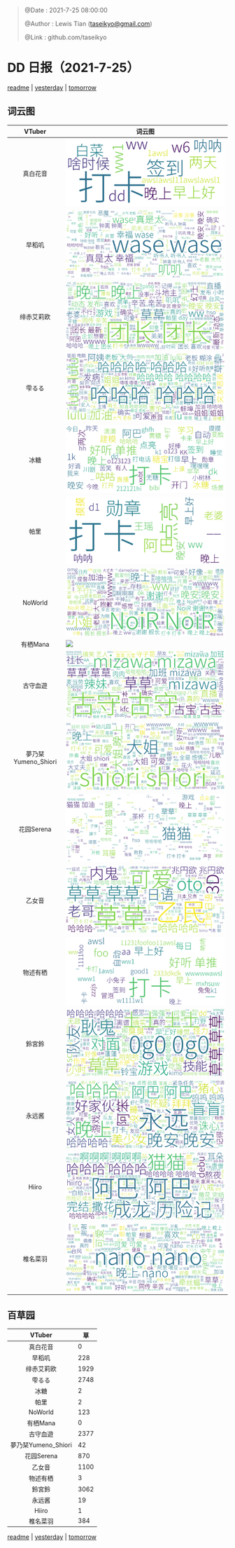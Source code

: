 > @Date    : 2021-7-25 08:00:00
>
> @Author  : Lewis Tian (taseikyo@gmail.com)
>
> @Link    : github.com/taseikyo

# DD 日报（2021-7-25）

[readme](../README.md) | [yesterday](2021-7-24.md) | [tomorrow](2021-7-26.md)

## 词云图

|VTuber|词云图|
|:-:|-|
|真白花音|![](../../images/daily/21402309_2021-7-25_purge_wordcloud.png)|
|早稻叽|![](../../images/daily/41682_2021-7-25_purge_wordcloud.png)|
|绯赤艾莉欧|![](../../images/daily/21396545_2021-7-25_purge_wordcloud.png)|
|雫るる|![](../../images/daily/21013446_2021-7-25_purge_wordcloud.png)|
|冰糖|![](../../images/daily/876396_2021-7-25_purge_wordcloud.png)|
|帕里|![](../../images/daily/4895312_2021-7-25_purge_wordcloud.png)|
|NoWorld|![](../../images/daily/21448649_2021-7-25_purge_wordcloud.png)|
|有栖Mana|![](../../images/daily/6542258_2021-7-25_purge_wordcloud.png)|
|古守血遊|![](../../images/daily/8725120_2021-7-25_purge_wordcloud.png)|
|夢乃栞Yumeno_Shiori|![](../../images/daily/14052636_2021-7-25_purge_wordcloud.png)|
|花园Serena|![](../../images/daily/14327465_2021-7-25_purge_wordcloud.png)|
|乙女音|![](../../images/daily/21320551_2021-7-25_purge_wordcloud.png)|
|物述有栖|![](../../images/daily/21449083_2021-7-25_purge_wordcloud.png)|
|鈴宮鈴|![](../../images/daily/21685677_2021-7-25_purge_wordcloud.png)|
|永远酱|![](../../images/daily/21701071_2021-7-25_purge_wordcloud.png)|
|Hiiro|![](../../images/daily/21919321_2021-7-25_purge_wordcloud.png)|
|椎名菜羽|![](../../images/daily/22347054_2021-7-25_purge_wordcloud.png)|

## 百草园

|VTuber|草|
|:-:|-|
|真白花音|0|
|早稻叽|228|
|绯赤艾莉欧|1929|
|雫るる|2748|
|冰糖|2|
|帕里|2|
|NoWorld|123|
|有栖Mana|0|
|古守血遊|2377|
|夢乃栞Yumeno_Shiori|42|
|花园Serena|870|
|乙女音|1100|
|物述有栖|3|
|鈴宮鈴|3062|
|永远酱|19|
|Hiiro|1|
|椎名菜羽|384|

[readme](../README.md) | [yesterday](2021-7-24.md) | [tomorrow](2021-7-26.md)
